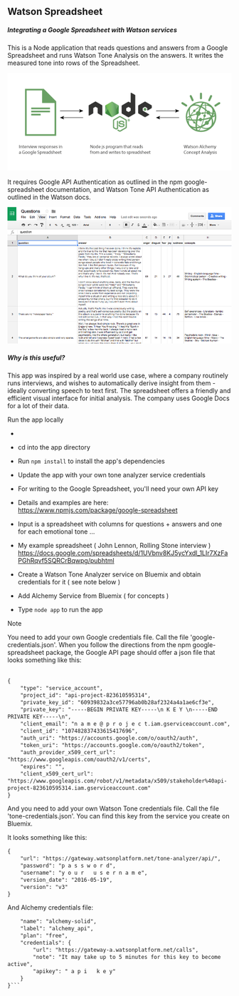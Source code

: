 ## Watson Spreadsheet

##### Integrating a Google Spreadsheet with Watson services

This is a Node application that reads questions and answers from a Google Spreadsheet and runs Watson Tone Analysis on the answers. It writes the measured tone into rows of the Spreadsheet.

![Spreadsheet screenshot](./google-watson-concept.png)

It requires Google API Authentication as outlined in the npm google-spreadsheet documentation, and Watson Tone API Authentication as outlined in the Watson docs.

![Spreadsheet screenshot](./spreadsheet-shot.png)

##### Why is this useful?

This app was inspired by a real world use case, where a company routinely runs interviews, and wishes to automatically derive insight from them - ideally converting speech to text first. The spreadsheet offers a friendly and efficient visual interface for initial analysis. The company uses Google Docs for a lot of their data.


Run the app locally

- [Install Node.js if not done already]: https://nodejs.org/en/download/

- cd into the app directory
- Run `npm install` to install the app's dependencies
- Update the app with your own tone analyzer service credentials
- For writing to the Google Spreadsheet, you'll need your own API key
- Details and examples are here: https://www.npmjs.com/package/google-spreadsheet
- Input is a spreadsheet with columns for questions + answers and one for each emotional tone ...
- My example spreadsheet ( John Lennon, Rolling Stone interview ) https://docs.google.com/spreadsheets/d/1UVbnv8KJ5ycYxdl_1LIr7XzFaPGhRqvf5SQRCrBqwpg/pubhtml
- Create a Watson Tone Analyzer service on Bluemix and obtain credentials for it ( see note below )
- Add Alchemy Service from Bluemix ( for concepts )
- Type `node app` to run the app

Note

You need to add your own Google credentials file. Call the file 'google-credentials.json'. When you follow the directions from the npm google-spreadsheet package, the Google API page should offer a json file that looks something like this:

```

{
    "type": "service_account",
    "project_id": "api-project-823610595314",
    "private_key_id": "60939832a3ce57796ab0b28af2324a4a1ae6cf3e",
    "private_key": "-----BEGIN PRIVATE KEY-----\n K E Y \n-----END PRIVATE KEY-----\n",
    "client_email": "n a m e @ p r o j e c t.iam.gserviceaccount.com",
    "client_id": "107482837433615417696",
    "auth_uri": "https://accounts.google.com/o/oauth2/auth",
    "token_uri": "https://accounts.google.com/o/oauth2/token",
    "auth_provider_x509_cert_url": "https://www.googleapis.com/oauth2/v1/certs",
    "expires": "",
    "client_x509_cert_url": "https://www.googleapis.com/robot/v1/metadata/x509/stakeholder%40api-project-823610595314.iam.gserviceaccount.com"
}

```


And you need to add your own Watson Tone credentials file. Call the file 'tone-credentials.json'. You can find this key from the service you create on Bluemix.

It looks something like this:

```
{
    "url": "https://gateway.watsonplatform.net/tone-analyzer/api/",
    "password": "p a s s w o r d",
    "username": "y o u r   u s e r n a m e",
    "version_date": "2016-05-19",
    "version": "v3"
}
```

And Alchemy credentials file:

```{
    "name": "alchemy-solid",
    "label": "alchemy_api",
    "plan": "free",
    "credentials": {
        "url": "https://gateway-a.watsonplatform.net/calls",
        "note": "It may take up to 5 minutes for this key to become active",
        "apikey": " a p i   k e y"
    }
}```


